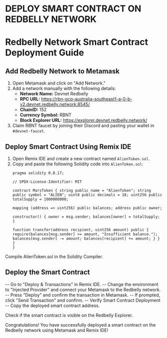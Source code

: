 # DEPLOY SMART CONTRACT ON REDBELLY NETWORK
# Redbelly Network Smart Contract Deployment Guide

## Add Redbelly Network to Metamask

1. Open Metamask and click on "Add Network."
2. Add a network manually with the following details:
   - **Network Name:** Devnet Redbelly
   - **RPC URL:** https://rbn-gcp-australia-southeast1-a-0-b-v2.devnet.redbelly.network:8545/
   - **ChainID:** 152
   - **Currency Symbol:** RBNT
   - **Block Explorer URL:** https://explorer.devnet.redbelly.network/
3. Claim RBNT faucet by joining their Discord and pasting your wallet in `#devnet-faucet`.

## Deploy Smart Contract Using Remix IDE

1. Open Remix IDE and create a new contract named `AlienToken.sol`.
2. Copy and paste the following Solidity code into `AlienToken.sol`:
   ```solidity
   pragma solidity 0.8.17;

   // SPDX-License-Identifier: MIT

   contract MarsToken { string public name = "AlienToken"; string public symbol = "ALIEN"; uint8 public decimals = 18; uint256 public totalSupply = 1000000000;

   mapping (address => uint256) public balances; address public owner;

   constructor() { owner = msg.sender; balances[owner] = totalSupply; }

   function transfer(address recipient, uint256 amount) public { require(balances[msg.sender] >= amount, "Insufficient balance."); balances[msg.sender] -= amount; balances[recipient] += amount; } }   }
   }
   ```
   
Compile AlienToken.sol in the Solidity Compiler.

## Deploy the Smart Contract

-- Go to "Deploy & Transactions" in Remix IDE.
-- Change the environment to "Injected Provider" and connect your Metamask to the Redbelly network.
-- Press "Deploy" and confirm the transaction in Metamask.
-- If prompted, click "Send Transaction" and confirm.
-- Verify Smart Contract Deployment
-- Copy the deployed smart contract address.

Check if the smart contract is visible on the Redbelly Explorer.

Congratulations!
You have successfully deployed a smart contract on the Redbelly network using Metamask and Remix IDE!


